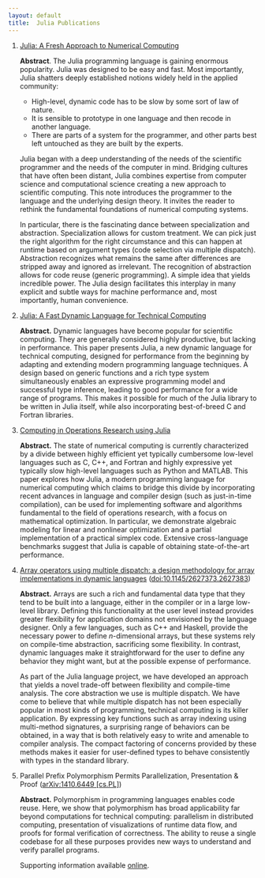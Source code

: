 ```yaml
---
layout: default
title:  Julia Publications
---
```


1. [Julia: A Fresh Approach to Numerical Computing](http://arxiv.org/abs/1411.1607)

    **Abstract**. The Julia programming language is gaining enormous
    popularity. Julia was designed to be easy and fast. Most importantly,
    Julia shatters deeply established notions widely held in the applied
    community:

    * High-level, dynamic code has to be slow by some sort of law of nature.
    * It is sensible to prototype in one language and then recode in another language.
    * There are parts of a system for the programmer, and other parts best left untouched as they are built by the experts.

    Julia began with a deep understanding of the needs of the scientific
    programmer and the needs of the computer in mind. Bridging cultures
    that have often been distant, Julia combines expertise from computer
    science and computational science creating a new approach to
    scientific computing. This note introduces the programmer to the
    language and the underlying design theory. It invites the reader to
    rethink the fundamental foundations of numerical computing systems.

    In particular, there is the fascinating dance between specialization
    and abstraction. Specialization allows for custom treatment. We can
    pick just the right algorithm for the right circumstance and this can
    happen at runtime based on argument types (code selection via multiple
    dispatch). Abstraction recognizes what remains the same after
    differences are stripped away and ignored as irrelevant. The
    recognition of abstraction allows for code reuse (generic
    programming). A simple idea that yields incredible power. The Julia
    design facilitates this interplay in many explicit and subtle ways for
    machine performance and, most importantly, human convenience.

2. [Julia: A Fast Dynamic Language for Technical Computing](http://arxiv.org/abs/1209.5145)

    **Abstract.** Dynamic languages have become popular for scientific computing. They
    are generally considered highly productive, but lacking in
    performance. This paper presents Julia, a new dynamic language for
    technical computing, designed for performance from the beginning by
    adapting and extending modern programming language techniques. A
    design based on generic functions and a rich type system
    simultaneously enables an expressive programming model and successful
    type inference, leading to good performance for a wide range of
    programs. This makes it possible for much of the Julia library to be
    written in Julia itself, while also incorporating best-of-breed C and
    Fortran libraries.

3. [Computing in Operations Research using Julia](http://arxiv.org/abs/1312.1431)

    **Abstract.** The state of numerical computing is currently characterized by a
    divide between highly efficient yet typically cumbersome low-level
    languages such as C, C++, and Fortran and highly expressive yet
    typically slow high-level languages such as Python and MATLAB. This
    paper explores how Julia, a modern programming language for numerical
    computing which claims to bridge this divide by incorporating recent
    advances in language and compiler design (such as just-in-time
    compilation), can be used for implementing software and algorithms
    fundamental to the field of operations research, with a focus on
    mathematical optimization. In particular, we demonstrate algebraic
    modeling for linear and nonlinear optimization and a partial
    implementation of a practical simplex code. Extensive cross-language
    benchmarks suggest that Julia is capable of obtaining state-of-the-art
    performance.

4. [Array operators using multiple dispatch: a design methodology for array implementations in dynamic languages](http://arxiv.org/abs/1407.3845) ([doi:10.1145/2627373.2627383](http://dx.doi.org/10.1145/2627373.2627383))

    **Abstract.** Arrays are such a rich and fundamental data type that they tend to be built into a language, either in the compiler or in a large low-level library. Defining this functionality at the user level instead provides greater flexibility for application domains not envisioned by the language designer. Only a few languages, such as C++ and Haskell, provide the necessary power to define $n$-dimensional arrays, but these systems rely on compile-time abstraction, sacrificing some flexibility. In contrast, dynamic languages make it straightforward for the user to define any behavior they might want, but at the possible expense of performance.

    As part of the Julia language project, we have developed an approach that yields a novel trade-off between flexibility and compile-time analysis. The core abstraction we use is multiple dispatch. We have come to believe that while multiple dispatch has not been especially popular in most kinds of programming, technical computing is its killer application. By expressing key functions such as array indexing using multi-method signatures, a surprising range of behaviors can be obtained, in a way that is both relatively easy to write and amenable to compiler analysis. The compact factoring of concerns provided by these methods makes it easier for user-defined types to behave consistently with types in the standard library.

5. Parallel Prefix Polymorphism Permits Parallelization, Presentation & Proof ([arXiv:1410.6449 [cs.PL]](http://arxiv.org/abs/1410.6449))

    **Abstract.** Polymorphism in programming languages enables code reuse. Here, we show that polymorphism has broad applicability far beyond computations for technical computing: parallelism in distributed computing, presentation of visualizations of runtime data flow, and proofs for formal verification of correctness. The ability to reuse a single codebase for all these purposes provides new ways to understand and verify parallel programs.

    Supporting information available [online](http://jiahao.github.io/parallel-prefix).

